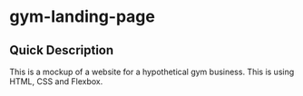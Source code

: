 # gym-landing-page

## Quick Description

This is a mockup of a website for a hypothetical gym business. This is using HTML, CSS and Flexbox.